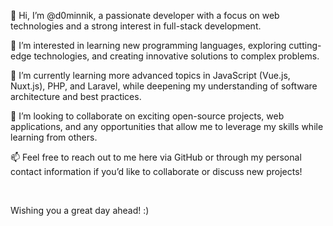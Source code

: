 <p>👋 Hi, I’m @d0minnik, a passionate developer with a focus on web technologies and a strong interest in full-stack development. </p>
<p>👀 I’m interested in learning new programming languages, exploring cutting-edge technologies, and creating innovative solutions to complex problems. </p>
<p>🌱 I’m currently learning more advanced topics in JavaScript (Vue.js, Nuxt.js), PHP, and Laravel, while deepening my understanding of software architecture and best practices. </p>
<p>💞️ I’m looking to collaborate on exciting open-source projects, web applications, and any opportunities that allow me to leverage my skills while learning from others. </p>
<p>📫 Feel free to reach out to me here via GitHub or through my personal contact information if you’d like to collaborate or discuss new projects! </p>

<br/>
<p>Wishing you a great day ahead! :) </p>
